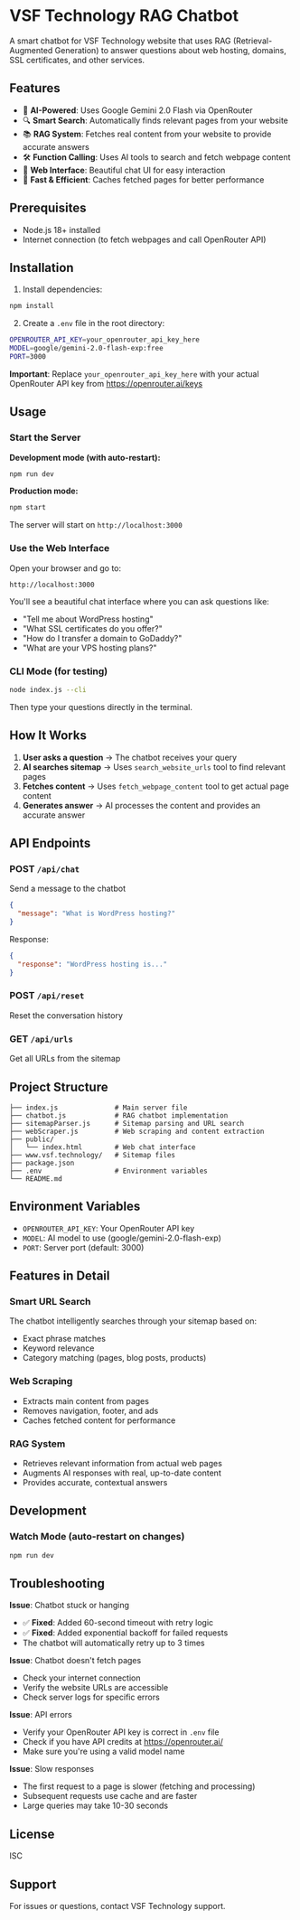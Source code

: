 # VSF Technology RAG Chatbot

A smart chatbot for VSF Technology website that uses RAG (Retrieval-Augmented Generation) to answer questions about web hosting, domains, SSL certificates, and other services.

## Features

- 🤖 **AI-Powered**: Uses Google Gemini 2.0 Flash via OpenRouter
- 🔍 **Smart Search**: Automatically finds relevant pages from your website
- 📚 **RAG System**: Fetches real content from your website to provide accurate answers
- 🛠️ **Function Calling**: Uses AI tools to search and fetch webpage content
- 💬 **Web Interface**: Beautiful chat UI for easy interaction
- 🚀 **Fast & Efficient**: Caches fetched pages for better performance

## Prerequisites

- Node.js 18+ installed
- Internet connection (to fetch webpages and call OpenRouter API)

## Installation

1. Install dependencies:
```bash
npm install
```

2. Create a `.env` file in the root directory:
```bash
OPENROUTER_API_KEY=your_openrouter_api_key_here
MODEL=google/gemini-2.0-flash-exp:free
PORT=3000
```

**Important**: Replace `your_openrouter_api_key_here` with your actual OpenRouter API key from https://openrouter.ai/keys

## Usage

### Start the Server

**Development mode (with auto-restart):**
```bash
npm run dev
```

**Production mode:**
```bash
npm start
```

The server will start on `http://localhost:3000`

### Use the Web Interface

Open your browser and go to:
```
http://localhost:3000
```

You'll see a beautiful chat interface where you can ask questions like:
- "Tell me about WordPress hosting"
- "What SSL certificates do you offer?"
- "How do I transfer a domain to GoDaddy?"
- "What are your VPS hosting plans?"

### CLI Mode (for testing)

```bash
node index.js --cli
```

Then type your questions directly in the terminal.

## How It Works

1. **User asks a question** → The chatbot receives your query
2. **AI searches sitemap** → Uses `search_website_urls` tool to find relevant pages
3. **Fetches content** → Uses `fetch_webpage_content` tool to get actual page content
4. **Generates answer** → AI processes the content and provides an accurate answer

## API Endpoints

### POST `/api/chat`
Send a message to the chatbot
```json
{
  "message": "What is WordPress hosting?"
}
```

Response:
```json
{
  "response": "WordPress hosting is..."
}
```

### POST `/api/reset`
Reset the conversation history

### GET `/api/urls`
Get all URLs from the sitemap

## Project Structure

```
├── index.js              # Main server file
├── chatbot.js            # RAG chatbot implementation
├── sitemapParser.js      # Sitemap parsing and URL search
├── webScraper.js         # Web scraping and content extraction
├── public/
│   └── index.html        # Web chat interface
├── www.vsf.technology/   # Sitemap files
├── package.json
├── .env                  # Environment variables
└── README.md
```

## Environment Variables

- `OPENROUTER_API_KEY`: Your OpenRouter API key
- `MODEL`: AI model to use (google/gemini-2.0-flash-exp)
- `PORT`: Server port (default: 3000)

## Features in Detail

### Smart URL Search
The chatbot intelligently searches through your sitemap based on:
- Exact phrase matches
- Keyword relevance
- Category matching (pages, blog posts, products)

### Web Scraping
- Extracts main content from pages
- Removes navigation, footer, and ads
- Caches fetched content for performance

### RAG System
- Retrieves relevant information from actual web pages
- Augments AI responses with real, up-to-date content
- Provides accurate, contextual answers

## Development

### Watch Mode (auto-restart on changes)
```bash
npm run dev
```

## Troubleshooting

**Issue**: Chatbot stuck or hanging
- ✅ **Fixed**: Added 60-second timeout with retry logic
- ✅ **Fixed**: Added exponential backoff for failed requests
- The chatbot will automatically retry up to 3 times

**Issue**: Chatbot doesn't fetch pages
- Check your internet connection
- Verify the website URLs are accessible
- Check server logs for specific errors

**Issue**: API errors
- Verify your OpenRouter API key is correct in `.env` file
- Check if you have API credits at https://openrouter.ai/
- Make sure you're using a valid model name

**Issue**: Slow responses
- The first request to a page is slower (fetching and processing)
- Subsequent requests use cache and are faster
- Large queries may take 10-30 seconds

## License

ISC

## Support

For issues or questions, contact VSF Technology support.

